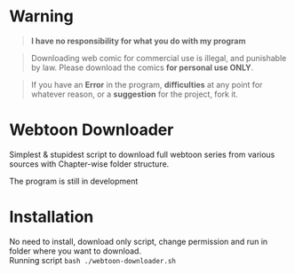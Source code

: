 # Warning
>**I have no responsibility for what you do with my program**

>Downloading web comic for commercial use is illegal, and punishable by law. Please download the comics **for personal use ONLY**.

>If you have an **Error** in the program, **difficulties** at any point for whatever reason, or a **suggestion** for the project, fork it.

# Webtoon Downloader
Simplest & stupidest script to download full webtoon series from various sources with Chapter-wise folder structure.

The program is still in development

# Installation
No need to install, download only script, change permission and run in folder where you want to download.<br>
Running script `bash ./webtoon-downloader.sh`